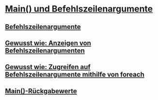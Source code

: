 # [Main() und Befehlszeilenargumente](main-and-command-line-arguments.md)
## [Befehlszeilenargumente](command-line-arguments.md)
## [Gewusst wie: Anzeigen von Befehlszeilenargumenten](how-to-display-command-line-arguments.md)
## [Gewusst wie: Zugreifen auf Befehlszeilenargumente mithilfe von foreach](how-to-access-command-line-arguments-using-foreach.md)
## [Main()-Rückgabewerte](main-return-values.md)
